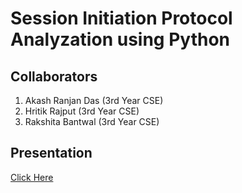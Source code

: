 # Session Initiation Protocol Analyzation using Python

## Collaborators
1. Akash Ranjan Das (3rd Year CSE)
2. Hritik Rajput (3rd Year CSE)
3. Rakshita Bantwal (3rd Year CSE)

## Presentation
[Click Here](https://drive.google.com/file/d/1AKUXBsFcqnOkCDtGWAXTg0FWS0FYtERV/view?usp=sharing)

